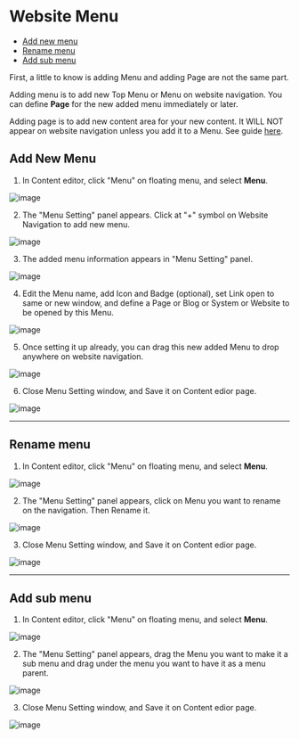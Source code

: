 # Website Menu

  - [Add new menu](#addnewmenu)
  - [Rename menu](#renamemenu)
  - [Add sub menu](#addsubmenu)



First, a little to know is adding Menu and adding Page are not the same part.

Adding menu is to add new Top Menu or Menu on website navigation. You can define **Page** for the new added menu immediately or later.

Adding page is to add new content area for your new content. It WILL NOT appear on website navigation unless you add it to a Menu. See guide [here](website-content.md).



<a name="addnewmenu"></a>
## Add New Menu

1. In Content editor, click "Menu" on floating menu, and select **Menu**.

![image](images/website_menu/Menu_01_add_new_menu.png)


2. The "Menu Setting" panel appears. Click at "+" symbol on Website Navigation to add new menu.

![image](images/website_menu/Menu_02_click_add_new_menu.png)


3. The added menu information appears in "Menu Setting" panel.

![image](images/website_menu/Menu_03_menu_setting_panel.png)


4. Edit the Menu name, add Icon and Badge (optional), set Link open to same or new window, and define a Page or Blog or System or Website to be opened by this Menu.

![image](images/website_menu/Menu_04_real_time_preview.png)


5. Once setting it up already, you can drag this new added Menu to drop anywhere on website navigation.

![image](images/website_menu/Menu_05_drag_and_drop_menu.png)


6. Close Menu Setting window, and Save it on Content edior page.

![image](images/website_menu/Menu_05_02_save_add_menu.png)


---------------------------------------------------------------------------------------------------


<a name="renamemenu"></a>
## Rename menu


1. In Content editor, click "Menu" on floating menu, and select **Menu**.

![image](images/website_menu/Menu_06_rename_menu.png)


2. The "Menu Setting" panel appears, click on Menu you want to rename on the navigation. Then Rename it.

![image](images/website_menu/Menu_07_click_rename_menu.png)

3. Close Menu Setting window, and Save it on Content edior page.

![image](images/website_menu/Menu_08_save_rename_menu.png)

 ---------------------------------------------------------------------------------------------------



<a name="addsubmenu"></a>
## Add sub menu

1. In Content editor, click "Menu" on floating menu, and select **Menu**.

![image](images/website_menu/Menu_09_add_sub_menu.png)


2. The "Menu Setting" panel appears, drag the Menu you want to make it a sub menu and drag under the menu you want to have it as a menu parent.

![image](images/website_menu/Menu_10_drag_and_drop_submenu.png)

3. Close Menu Setting window, and Save it on Content edior page.

![image](images/website_menu/Menu_11_save_add_sub_menu.png)

